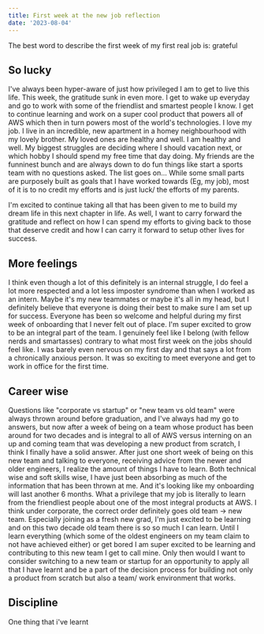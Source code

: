 ```yaml
---
title: First week at the new job reflection
date: '2023-08-04'
---
```



The best word to describe the first week of my first real job is: grateful

## So lucky
I've always been hyper-aware of just how privileged I am to get to live this life. This week, the gratitude sunk in even more. I get to wake up everyday and go to work with some of the friendlist and smartest people I know. I get to continue learning and work on a super cool product that powers all of AWS which then in turn powers most of the world's technologies. I love my job. I live in an incredible, new apartment in a homey neighbourhood with my lovely brother. My loved ones are healthy and well. I am healthy and well. My biggest struggles are deciding where I should vacation next, or which hobby I should spend my free time that day doing. My friends are the funninest bunch and are always down to do fun things like start a sports team with no questions asked. The list goes on... While some small parts are purposely built as goals that I have worked towards (Eg, my job), most of it is to no credit my efforts and is just luck/ the efforts of my parents. 

I'm excited to continue taking all that has been given to me to build my dream life in this next chapter in life. As well, I want to carry forward the gratitude and reflect on how I can spend my efforts to giving back to those that deserve credit and how I can carry it forward to setup other lives for success. 

## More feelings
I think even though a lot of this definitely is an internal struggle, I do feel a lot more respected and a lot less imposter syndrome than when I worked as an intern. Maybe it's my new teammates or maybe it's all in my head, but I definitely believe that everyone is doing their best to make sure I am set up for success. Everyone has been so welcome and helpful during my first week of onboarding that I never felt out of place. I'm super excited to grow to be an integral part of the team. I genuinely feel like I belong (with fellow nerds and smartasses) contrary to what most first week on the jobs should feel like. I was barely even nervous on my first day and that says a lot from a chronically anxious person. It was so exciting to meet everyone and get to work in office for the first time. 

## Career wise
Questions like "corporate vs startup" or "new team vs old team" were always thrown around before graduation, and I've always had my go to answers, but now after a week of being on a team whose product has been around for two decades and is integral to all of AWS versus interning on an up and coming team that was developing a new product from scratch, I think I finally have a solid answer. After just one short week of being on this new team and talking to everyone, receiving advice from the newer and older engineers, I realize the amount of things I have to learn. Both technical wise and soft skills wise, I have just been absorbing as much of the information that has been thrown at me. And it's looking like my onboarding will last another 6 months. What a privilege that my job is literally to learn from the friendliest people about one of the most integral products at AWS. I think under corporate, the correct order definitely goes old team -> new team. Especially joining as a fresh new grad, I'm just excited to be learning and on this two decade old team there is so so much I can learn. Until I learn everything (which some of the oldest engineers on my team claim to not have achieved either) or get bored I am super excited to be learning and contributing to this new team I get to call mine. Only then would I want to consider switching to a new team or startup for an opportunity to apply all that I have learnt and be a part of the decision process for building not only a product from scratch but also a team/ work environment that works. 

## Discipline
One thing that i've learnt 